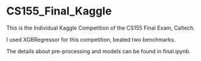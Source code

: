 # CS155_Final_Kaggle

This is the Individual Kaggle Competition of the CS155 Final Exam, Caltech.

I used XGBRegressor for this competition, beated two benchmarks.

The details about pre-processing and models can be found in final.ipynb.
